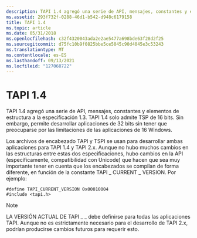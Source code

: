 ```yaml
---
description: TAPI 1.4 agregó una serie de API, mensajes, constantes y elementos de estructura a la especificación 1.3.
ms.assetid: 293f732f-0288-46d1-b542-d948c6179158
title: TAPI 1.4
ms.topic: article
ms.date: 05/31/2018
ms.openlocfilehash: c32f4320043ada2e2ae5477a698bde63f28d2f25
ms.sourcegitcommit: d75fc10b9f0825bbe5ce5045c90d4045e3c53243
ms.translationtype: MT
ms.contentlocale: es-ES
ms.lasthandoff: 09/13/2021
ms.locfileid: "127068722"
---
```

# <a name="tapi-14"></a>TAPI 1.4

TAPI 1.4 agregó una serie de API, mensajes, constantes y elementos de estructura a la especificación 1.3. TAPI 1.4 solo admite TSP de 16 bits. Sin embargo, permite desarrollar aplicaciones de 32 bits sin tener que preocuparse por las limitaciones de las aplicaciones de 16 Windows.

Los archivos de encabezado TAPI y TSPI se usan para desarrollar ambas aplicaciones para TAPI 1.4 y TAPI 2.x. Aunque no hubo muchos cambios en las estructuras entre estas dos especificaciones, hubo cambios en la API (específicamente, compatibilidad con Unicode) que hacen que sea muy importante tener en cuenta que los encabezados se compilan de forma diferente, en función de la constante TAPI \_ CURRENT \_ VERSION. Por ejemplo:

``` syntax
#define TAPI_CURRENT_VERSION 0x00010004
#include <tapi.h>
```

> [!Note]  
> LA VERSIÓN ACTUAL DE TAPI \_ \_ debe definirse para todas las aplicaciones TAPI. Aunque no es estrictamente necesario para el desarrollo de TAPI 2.x, podrían producirse cambios futuros para requerir esto.

 

 

 



